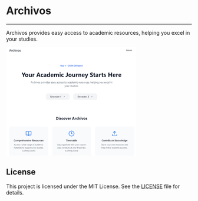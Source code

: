 # Archivos

---

Archivos provides easy access to academic resources, helping you excel in your studies.

<img src="/image.png" alt="Home" style="width: 70%;">

## License

This project is licensed under the MIT License. See the [LICENSE](LICENSE) file for details.
